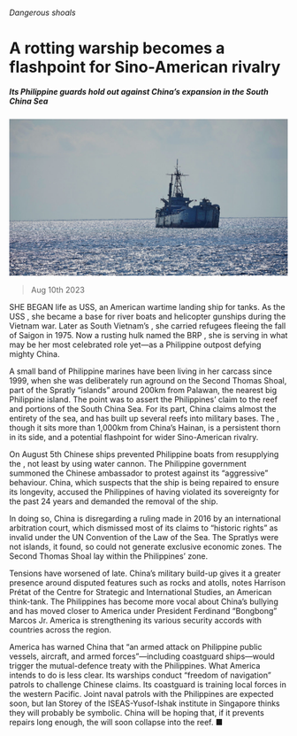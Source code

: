 ###### Dangerous shoals

# A rotting warship becomes a flashpoint for Sino-American rivalry 

##### Its Philippine guards hold out against China’s expansion in the South China Sea 

![image](images/20230812_ASP003.jpg) 

> Aug 10th 2023 

SHE BEGAN life as USS, an American wartime landing ship for tanks. As the USS , she became a base for river boats and helicopter gunships during the Vietnam war. Later as South Vietnam’s , she carried refugees fleeing the fall of Saigon in 1975. Now a rusting hulk named the BRP , she is serving in what may be her most celebrated role yet—as a Philippine outpost defying mighty China.

A small band of Philippine marines have been living in her carcass since 1999, when she was deliberately run aground on the Second Thomas Shoal, part of the Spratly “islands” around 200km from Palawan, the nearest big Philippine island. The point was to assert the Philippines’ claim to the reef and portions of the South China Sea. For its part, China claims almost the entirety of the sea, and has built up several reefs into military bases. The , though it sits more than 1,000km from China’s Hainan, is a persistent thorn in its side, and a potential flashpoint for wider Sino-American rivalry.

On August 5th Chinese ships prevented Philippine boats from resupplying the , not least by using water cannon. The Philippine government summoned the Chinese ambassador to protest against its “aggressive” behaviour. China, which suspects that the ship is being repaired to ensure its longevity, accused the Philippines of having violated its sovereignty for the past 24 years and demanded the removal of the ship.

In doing so, China is disregarding a ruling made in 2016 by an international arbitration court, which dismissed most of its claims to “historic rights” as invalid under the UN Convention of the Law of the Sea. The Spratlys were not islands, it found, so could not generate exclusive economic zones. The Second Thomas Shoal lay within the Philippines’ zone. 

Tensions have worsened of late. China’s military build-up gives it a greater presence around disputed features such as rocks and atolls, notes Harrison Prétat of the Centre for Strategic and International Studies, an American think-tank. The Philippines has become more vocal about China’s bullying and has moved closer to America under President Ferdinand “Bongbong” Marcos Jr. America is strengthening its various security accords with countries across the region.

America has warned China that “an armed attack on Philippine public vessels, aircraft, and armed forces”—including coastguard ships—would trigger the mutual-defence treaty with the Philippines. What America intends to do is less clear. Its warships conduct “freedom of navigation” patrols to challenge Chinese claims. Its coastguard is training local forces in the western Pacific. Joint naval patrols with the Philippines are expected soon, but Ian Storey of the ISEAS-Yusof-Ishak institute in Singapore thinks they will probably be symbolic. China will be hoping that, if it prevents repairs long enough, the  will soon collapse into the reef. ■

